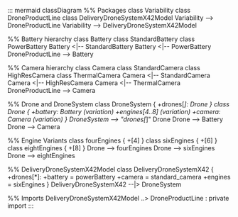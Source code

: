 ::: mermaid
classDiagram
%% Packages
class Variability
class DroneProductLine
class DeliveryDroneSystemX42Model
Variability --> DroneProductLine
Variability --> DeliveryDroneSystemX42Model

%% Battery hierarchy
class Battery
class StandardBattery
class PowerBattery
Battery <|-- StandardBattery
Battery <|-- PowerBattery
DroneProductLine --> Battery

%% Camera hierarchy
class Camera
class StandardCamera
class HighResCamera
class ThermalCamera
Camera <|-- StandardCamera
Camera <|-- HighResCamera
Camera <|-- ThermalCamera
DroneProductLine --> Camera

%% Drone and DroneSystem
class DroneSystem {
  +drones[*]: Drone
}
class Drone {
  +battery: Battery (variation)
  +engines[4..8] (variation)
  +camera: Camera (variation)
}
DroneSystem --> "drones[*]" Drone
Drone --> Battery
Drone --> Camera

%% Engine Variants
class fourEngines {
  +[4]
}
class sixEngines {
  +[6]
}
class eightEngines {
  +[8]
}
Drone --> fourEngines
Drone --> sixEngines
Drone --> eightEngines

%% DeliveryDroneSystemX42Model
class DeliveryDroneSystemX42 {
  +drones[*]:
  +battery = powerBattery
  +camera = standard_camera
  +engines = sixEngines
}
DeliveryDroneSystemX42 --|> DroneSystem

%% Imports
DeliveryDroneSystemX42Model ..> DroneProductLine : private import
:::